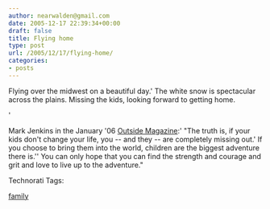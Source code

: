 ```yaml
---
author: nearwalden@gmail.com
date: 2005-12-17 22:39:34+00:00
draft: false
title: Flying home
type: post
url: /2005/12/17/flying-home/
categories:
- posts
---
```





Flying over the midwest on a beautiful day.' The white snow is spectacular across the plains. Missing the kids, looking forward to getting home.




'




Mark Jenkins in the January '06 [Outside Magazine](//www.outsideonline.com/"):' "The truth is, if your kids don't change your life, you -- and they -- are completely missing out.' If you choose to bring them into the world, children are the biggest adventure there is.'' You can only hope that you can find the strength and courage and grit and love to live up to the adventure."












Technorati Tags:  

[family](//technorati.com/tag/family")








